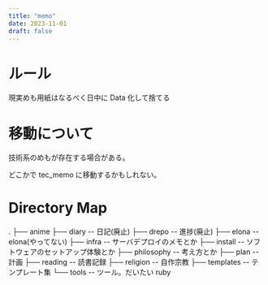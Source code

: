 ```yaml
---
title: "memo"
date: 2023-11-01
draft: false
---
```


# ルール

現実めも用紙はなるべく日中に Data 化して捨てる

# 移動について

技術系のめもが存在する場合がある。

どこかで tec_memo に移動するかもしれない。

# Directory Map

.
├── anime
├── diary -- 日記(廃止)
├── drepo -- 進捗(廃止)
├── elona -- elona(やってない)
├── infra -- サーバデプロイのメモとか
├── install -- ソフトウェアのセットアップ体験とか
├── philosophy -- 考え方とか
├── plan -- 計画
├── reading -- 読書記録
├── religion -- 自作宗教
├── templates -- テンプレート集
└── tools -- ツール。だいたい ruby
